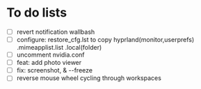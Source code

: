 # To do lists

- [ ] revert notification wallbash
- [ ] configure: restore_cfg.lst to copy hyprland(monitor,userprefs) .mimeapplist.list .local(folder)
- [ ] uncomment nvidia.conf
- [ ] feat: add photo viewer
- [ ] fix: screenshot, & --freeze
- [ ] reverse mouse wheel cycling through workspaces
